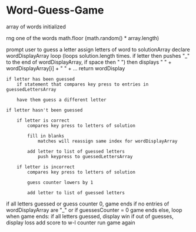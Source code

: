 # Word-Guess-Game

array of words
    initialized

rng one of the words
    math.floor (math.random() * array.length)

prompt user to guess a letter
    assign letters of word to solutionArray
    declare wordDisplayArray
    loop (loops solution.length times. if letter then pushes "_" to the end of wordDisplayArray, if space then " ") then displays " " + wordDisplayArray[i] + " " + ...
    return wordDisplay

    if letter has been guessed
        if statement that compares key press to entries in guessedLettersArray

        have them guess a different letter
        
    if letter hasn't been guessed

        if letter is correct
            compares key press to letters of solution

            fill in blanks
                matches will reassign same index for wordDisplayArray
            
            add letter to list of guessed letters
                push keypress to guessedLettersArray

        if letter is incorrect
            compares key press to letters of solution

            guess counter lowers by 1

            add letter to list of guessed letters

if all letters guessed or guess counter 0, game ends
    if no entries of wordDisplayArray are "_" or if guessesCounter = 0 game ends
else, loop
    when game ends:
        if all letters guessed, display win
        if out of guesses, display loss
    add score to w-l counter
    run game again    